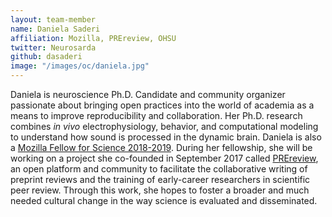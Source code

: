 ```yaml
---
layout: team-member
name: Daniela Saderi
affiliation: Mozilla, PREreview, OHSU
twitter: Neurosarda
github: dasaderi
image: "/images/oc/daniela.jpg"
---
```


Daniela is neuroscience Ph.D. Candidate and community organizer passionate about bringing open practices into the world of academia as a means to improve reproducibility and collaboration. Her Ph.D. research combines _in vivo_ electrophysiology, behavior, and computational modeling to understand how sound is processed in the dynamic brain. Daniela is also a [Mozilla Fellow for Science 2018-2019](https://blog.mozilla.org/blog/2018/08/21/mozilla-announces-25-new-fellows-in-openness-science-and-tech-policy/). During her fellowship, she will be working on a project she co-founded in September 2017 called [PREreview](https://www.prereview.org), an open platform and community to facilitate the collaborative writing of preprint reviews and the training of early-career researchers in scientific peer review. Through this work, she hopes to foster a broader and much needed cultural change in the way science is evaluated and disseminated.

